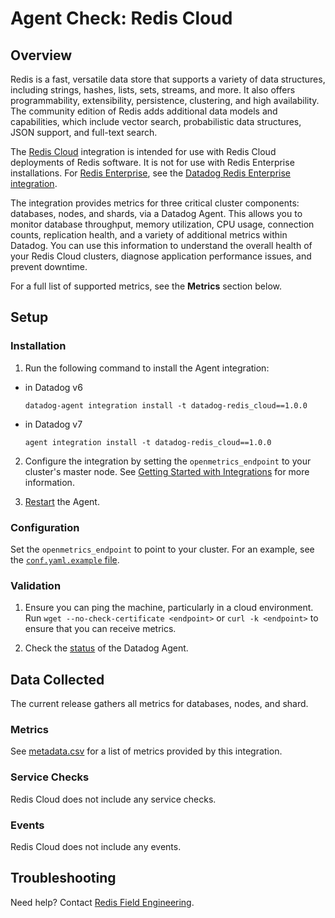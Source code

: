 # Agent Check: Redis Cloud

## Overview

Redis is a fast, versatile data store that supports a variety of data structures, including strings, hashes, lists, sets, streams, and more. It also offers programmability, extensibility, persistence, clustering, and high availability. The community edition of Redis adds additional data models and capabilities, which include vector search, probabilistic data structures, JSON support, and full-text search.

The [Redis Cloud][1] integration is intended for use with Redis Cloud deployments of Redis software. It is not for use with Redis Enterprise installations. For [Redis Enterprise][2], see the [Datadog Redis Enterprise integration][3].

The integration provides metrics for three critical cluster components: databases, nodes, and shards, via a Datadog Agent. This allows you to monitor database throughput, memory utilization, CPU usage, connection counts, replication health, and a variety of additional metrics within Datadog. You can use this information to understand the overall health of your Redis Cloud clusters, diagnose application performance issues, and prevent downtime.

For a full list of supported metrics, see the **Metrics** section below.

## Setup

### Installation

1. Run the following command to install the Agent integration:
 - in Datadog v6
   ```shell
   datadog-agent integration install -t datadog-redis_cloud==1.0.0
   ```
 - in Datadog v7   
   ```shell
   agent integration install -t datadog-redis_cloud==1.0.0
   ```
   
2. Configure the integration by setting the `openmetrics_endpoint` to your cluster's master node. See [Getting Started with Integrations][4] for more information.

3. [Restart][5] the Agent.


### Configuration

Set the `openmetrics_endpoint` to point to your cluster. For an example, see the [`conf.yaml.example` file][6].


### Validation

1. Ensure you can ping the machine, particularly in a cloud environment. Run `wget --no-check-certificate <endpoint>` or `curl -k <endpoint>` to ensure that you can receive metrics.

2. Check the [status][7] of the Datadog Agent.


## Data Collected

The current release gathers all metrics for databases, nodes, and shard.


### Metrics

See [metadata.csv][8] for a list of metrics provided by this integration.


### Service Checks

Redis Cloud does not include any service checks.


### Events

Redis Cloud does not include any events.


## Troubleshooting

Need help? Contact [Redis Field Engineering][9].

[1]: https://redis.io/docs/latest/operate/rc/
[2]: https://redis.io/docs/latest/operate/rs/
[3]: https://app.datadoghq.com/integrations?integrationId=redis-enterprise
[4]: https://docs.datadoghq.com/getting_started/integrations/
[5]: https://docs.datadoghq.com/agent/guide/agent-commands/#start-stop-and-restart-the-agent
[6]: https://github.com/DataDog/integrations-extras/blob/master/redis_cloud/datadog_checks/redis_cloud/data/conf.yaml.example
[7]: https://docs.datadoghq.com/agent/guide/agent-commands/#agent-status-and-information
[8]: https://github.com/DataDog/integrations-extras/blob/master/redis_cloud/metadata.csv
[9]: mailto:support@redis.com
